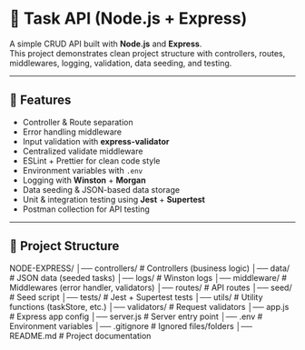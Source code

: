 # 📝 Task API (Node.js + Express)

A simple CRUD API built with **Node.js** and **Express**.  
This project demonstrates clean project structure with controllers, routes, middlewares, logging, validation, data seeding, and testing.

---

## 🚀 Features

- Controller & Route separation
- Error handling middleware
- Input validation with **express-validator**
- Centralized validate middleware
- ESLint + Prettier for clean code style
- Environment variables with `.env`
- Logging with **Winston** + **Morgan**
- Data seeding & JSON-based data storage
- Unit & integration testing using **Jest** + **Supertest**
- Postman collection for API testing

---

## 📂 Project Structure

NODE-EXPRESS/
│── controllers/ # Controllers (business logic)
│── data/ # JSON data (seeded tasks)
│── logs/ # Winston logs
│── middleware/ # Middlewares (error handler, validators)
│── routes/ # API routes
│── seed/ # Seed script
│── tests/ # Jest + Supertest tests
│── utils/ # Utility functions (taskStore, etc.)
│── validators/ # Request validators
│── app.js # Express app config
│── server.js # Server entry point
│── .env # Environment variables
│── .gitignore # Ignored files/folders
│── README.md # Project documentation
